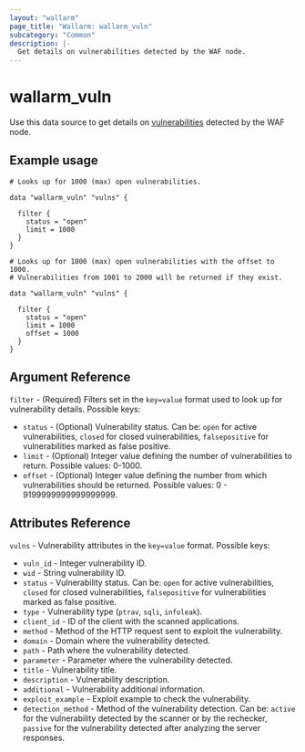 ```yaml
---
layout: "wallarm"
page_title: "Wallarm: wallarm_vuln"
subcategory: "Common"
description: |-
  Get details on vulnerabilities detected by the WAF node.
---
```


# wallarm_vuln

Use this data source to get details on [vulnerabilities][1] detected by the WAF node.

## Example usage

```hcl
# Looks up for 1000 (max) open vulnerabilities.

data "wallarm_vuln" "vulns" {

  filter {
    status = "open"
    limit = 1000
  }
}
```

```hcl
# Looks up for 1000 (max) open vulnerabilities with the offset to 1000.
# Vulnerabilities from 1001 to 2000 will be returned if they exist.

data "wallarm_vuln" "vulns" {

  filter {
    status = "open"
    limit = 1000
    offset = 1000
  }
}
```

## Argument Reference

`filter` - (Required) Filters set in the `key=value` format used to look up for vulnerability details. Possible keys:

- `status` - (Optional) Vulnerability status. Can be: `open` for active vulnerabilities, `closed` for closed vulnerabilities, `falsepositive` for vulnerabilities marked as false positive.
- `limit` - (Optional) Integer value defining the number of vulnerabilities to return. Possible values: 0-1000.
- `offset` - (Optional) Integer value defining the number from which vulnerabilities should be returned. Possible values: 0 - 9199999999999999999.

## Attributes Reference

`vulns` - Vulnerability attributes in the `key=value` format. Possible keys:

- `vuln_id` - Integer vulnerability ID.
- `wid` - String vulnerability ID.
- `status` - Vulnerability status. Can be: `open` for active vulnerabilities, `closed` for closed vulnerabilities, `falsepositive` for vulnerabilities marked as false positive.
- `type` - Vulnerability type (`ptrav`, `sqli`, `infoleak`).
- `client_id` - ID of the client with the scanned applications.
- `method` - Method of the HTTP request sent to exploit the vulnerability. 
- `domain` - Domain where the vulnerability detected.
- `path` - Path where the vulnerability detected.
- `parameter` - Parameter where the vulnerability detected.
- `title` - Vulnerability title.
- `description` - Vulnerability description.
- `additional` - Vulnerability additional information.
- `exploit_example` - Exploit example to check the vulnerability.
- `detection_method` - Method of the vulnerability detection. Can be: `active` for the vulnerability detected by the scanner or by the rechecker, `passive` for the vulnerability detected after analyzing the server responses.

[1]: https://docs.wallarm.com/user-guides/vulnerabilities/check-vuln/
